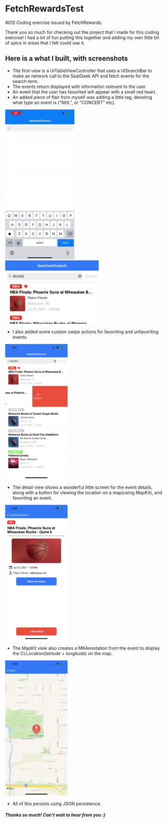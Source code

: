 # FetchRewardsTest
#iOS Coding exercise issued by FetchRewards. 


Thank you so much for checking out the project that I made for this coding exercise! I had a lot of fun putting this together and adding my own little bit of spice in areas that I felt could use it. 

## Here is a what I built, with screenshots
- The first view is a UITableViewController that uses a UISearchBar to make an network call to the SeatGeek API and fetch events for the search term.
- The events return displayed with information relevant to the user. 
- An event that the user has favorited will appear with a small red heart.
- An added piece of flair from myself was adding a little tag, denoting what type an event is ("NHL", or "CONCERT" etc).

![](Images/TableSearchSG.gif) <img src = "Images/IMG_7097.PNG" width = "300">

- I also added some custom swipe actions for favoriting and unfavoriting events.
<img src = "Images/IMG_7098.PNG" width = "200">

- The detail view shows a wonderful little screen for the event details, along with a button for viewing the location on a map(using MapKit), and favoriting an event.
<img src = "Images/IMG_7100.PNG" width = "200">

- The MapKit view also creates a MKAnnotation from the event to display the CLLocation(latitude + longitude) on the map.
<img src = "Images/IMG_7104.PNG" width = "200">

- All of this persists using JSON persistence.

##### Thanks so much! Can't wait to hear from you :)







